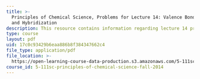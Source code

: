 ```yaml
---
title: >-
  Principles of Chemical Science, Problems for Lecture 14: Valence Bond Theory
  and Hybridization
description: This resource contains information regarding lecture 14 problem.
type: course
layout: pdf
uid: 17c0c93429b6eaa886b8f384347662c4
file_type: application/pdf
file_location: >-
  https://open-learning-course-data-production.s3.amazonaws.com/5-111sc-principles-of-chemical-science-fall-2014/17c0c93429b6eaa886b8f384347662c4_MIT5_111F14_Lec14Prob.pdf
course_id: 5-111sc-principles-of-chemical-science-fall-2014
---
```

